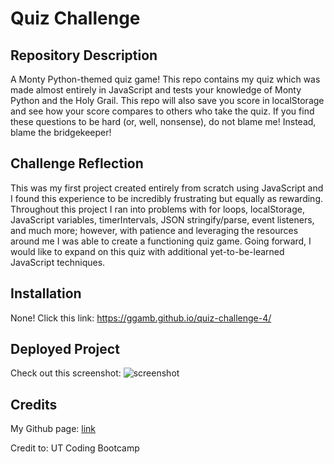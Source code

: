 # Quiz Challenge

## Repository Description
A Monty Python-themed quiz game! This repo contains my quiz which was made almost entirely in JavaScript and tests your knowledge of Monty Python and the Holy Grail. This repo will also save you score in localStorage and see how your score compares to others who take the quiz. If you find these questions to be hard (or, well, nonsense), do not blame me! Instead, blame the bridgekeeper!

## Challenge Reflection
This was my first project created entirely from scratch using JavaScript and I found this experience to be incredibly frustrating but equally as rewarding. Throughout this project I ran into problems with for loops, localStorage, JavaScript variables, timerIntervals, JSON stringify/parse, event listeners, and much more; however, with patience and leveraging the resources around me I was able to create a functioning quiz game. Going forward, I would like to expand on this quiz with additional yet-to-be-learned JavaScript techniques.

## Installation

None! Click this link: https://ggamb.github.io/quiz-challenge-4/

## Deployed Project

Check out this screenshot: ![screenshot](https://user-images.githubusercontent.com/86434738/132129721-6a60202f-1ccd-4ada-8f10-9a73173b5185.png)

## Credits

My Github page: [link](https://github.com/ggamb)

Credit to: UT Coding Bootcamp
